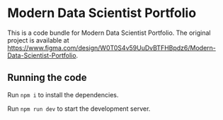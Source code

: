 
  # Modern Data Scientist Portfolio

  This is a code bundle for Modern Data Scientist Portfolio. The original project is available at https://www.figma.com/design/W0T0S4v59UuDvBTFHBpdz6/Modern-Data-Scientist-Portfolio.

  ## Running the code

  Run `npm i` to install the dependencies.

  Run `npm run dev` to start the development server.
  